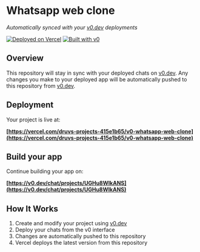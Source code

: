 # Whatsapp web clone

*Automatically synced with your [v0.dev](https://v0.dev) deployments*

[![Deployed on Vercel](https://img.shields.io/badge/Deployed%20on-Vercel-black?style=for-the-badge&logo=vercel)](https://vercel.com/druvs-projects-415e1b65/v0-whatsapp-web-clone)
[![Built with v0](https://img.shields.io/badge/Built%20with-v0.dev-black?style=for-the-badge)](https://v0.dev/chat/projects/UGHu8WlkANS)

## Overview

This repository will stay in sync with your deployed chats on [v0.dev](https://v0.dev).
Any changes you make to your deployed app will be automatically pushed to this repository from [v0.dev](https://v0.dev).

## Deployment

Your project is live at:

**[https://vercel.com/druvs-projects-415e1b65/v0-whatsapp-web-clone](https://vercel.com/druvs-projects-415e1b65/v0-whatsapp-web-clone)**

## Build your app

Continue building your app on:

**[https://v0.dev/chat/projects/UGHu8WlkANS](https://v0.dev/chat/projects/UGHu8WlkANS)**

## How It Works

1. Create and modify your project using [v0.dev](https://v0.dev)
2. Deploy your chats from the v0 interface
3. Changes are automatically pushed to this repository
4. Vercel deploys the latest version from this repository